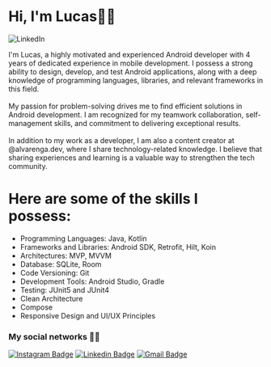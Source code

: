 # Hi, I'm Lucas✌🏻

![LinkedIn](https://github.com/Alvarenga-Dev/Alvarenga-Dev/assets/42894096/23a29a8a-96ca-485d-a7ec-820612a36a8c)

I'm Lucas, a highly motivated and experienced Android developer with 4 years of dedicated experience in mobile development. I possess a strong ability to design, develop, and test Android applications, along with a deep knowledge of programming languages, libraries, and relevant frameworks in this field.
<br><br>
My passion for problem-solving drives me to find efficient solutions in Android development. I am recognized for my teamwork collaboration, self-management skills, and commitment to delivering exceptional results.
<br><br>
In addition to my work as a developer, I am also a content creator at @alvarenga.dev, where I share technology-related knowledge. I believe that sharing experiences and learning is a valuable way to strengthen the tech community.

# Here are some of the skills I possess:
- Programming Languages: Java, Kotlin
- Frameworks and Libraries: Android SDK, Retrofit, Hilt, Koin
- Architectures: MVP, MVVM
- Database: SQLite, Room
- Code Versioning: Git
- Development Tools: Android Studio, Gradle
- Testing: JUnit5 and JUnit4
- Clean Architecture
- Compose
- Responsive Design and UI/UX Principles

### My social networks 🖖🏻
[![Instagram Badge](https://img.shields.io/badge/-@alvarenga.dev-8B008B?style=flat-square&labelColor=8B008B&logo=instagram&logoColor=white&link=https://twitter.com/sakshamtaneja00)](https://www.instagram.com/alvarenga.dev/)  [![Linkedin Badge](https://img.shields.io/badge/-llucasallvarenga-blue?style=flat-square&logo=Linkedin&logoColor=white&link=https://www.linkedin.com/in/llucasallvarenga/)](https://www.linkedin.com/in/llucasallvarenga/) [![Gmail Badge](https://img.shields.io/badge/-hello@alvarenga.dev-c14438?style=flat-square&logo=Gmail&logoColor=white&link=mailto:hello@alvarenga.dev)](mailto:hello@alvarenga.dev)
